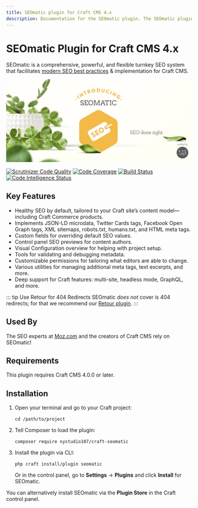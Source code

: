 ```yaml
---
title: SEOmatic plugin for Craft CMS 4.x
description: Documentation for the SEOmatic plugin. The SEOmatic plugin facilitates modern SEO best practices & implementation for Craft CMS 4.
---
```


# SEOmatic Plugin for Craft CMS 4.x

SEOmatic is a comprehensive, powerful, and flexible turnkey SEO system that facilitates [modern SEO best practices](https://nystudio107.com/blog/modern-seo-snake-oil-vs-substance) & implementation for Craft CMS.

![Plugin banner that reads “Introducing SEOmatic, SEO done right.”](./resources/img/plugin-banner.jpg)

[![Scrutinizer Code Quality](https://scrutinizer-ci.com/g/nystudio107/craft-seomatic/badges/quality-score.png?b=v4)](https://scrutinizer-ci.com/g/nystudio107/craft-seomatic/?branch=v4) [![Code Coverage](https://scrutinizer-ci.com/g/nystudio107/craft-seomatic/badges/coverage.png?b=v4)](https://scrutinizer-ci.com/g/nystudio107/craft-seomatic/?branch=v4) [![Build Status](https://scrutinizer-ci.com/g/nystudio107/craft-seomatic/badges/build.png?b=v4)](https://scrutinizer-ci.com/g/nystudio107/craft-seomatic/build-status/v4) [![Code Intelligence Status](https://scrutinizer-ci.com/g/nystudio107/craft-seomatic/badges/code-intelligence.svg?b=v4)](https://scrutinizer-ci.com/code-intelligence)

## Key Features

- Healthy SEO by default, tailored to your Craft site’s content model—including Craft Commerce products.
- Implements JSON-LD microdata, Twitter Cards tags, Facebook Open Graph tags, XML sitemaps, robots.txt, humans.txt, and HTML meta tags.
- Custom fields for overriding default SEO values.
- Control panel SEO previews for content authors.
- Visual Configuration overview for helping with project setup.
- Tools for validating and debugging metadata.
- Customizable permissions for tailoring what editors are able to change.
- Various utilities for managing additional meta tags, text excerpts, and more.
- Deep support for Craft features: multi-site, headless mode, GraphQL, and more.

::: tip Use Retour for 404 Redirects
SEOmatic _does not_ cover is 404 redirects; for that we recommend our [Retour plugin](https://github.com/nystudio107/craft-retour).
:::

## Used By

<UsedByLogos />

The SEO experts at [Moz.com](https://moz.com/) and the creators of Craft CMS rely on SEOmatic!

## Requirements

This plugin requires Craft CMS 4.0.0 or later.

## Installation

1. Open your terminal and go to your Craft project:

    ```
    cd /path/to/project
    ```

2. Tell Composer to load the plugin:

    ```
    composer require nystudio107/craft-seomatic
    ```

3. Install the plugin via CLI:

    ```
    php craft install/plugin seomatic
    ```

    Or in the control panel, go to **Settings** → **Plugins** and click **Install** for SEOmatic.

You can alternatively install SEOmatic via the **Plugin Store** in the Craft control panel.
